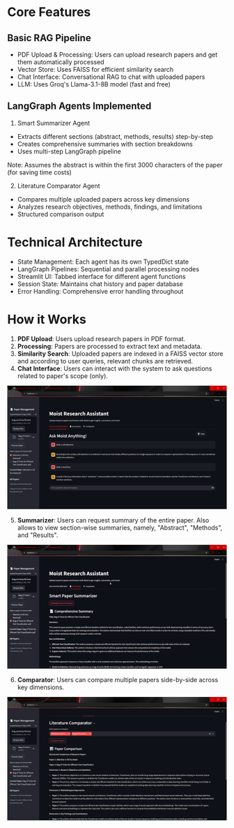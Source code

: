 # Core Features

## Basic RAG Pipeline

* PDF Upload & Processing: Users can upload research papers and get them automatically processed
* Vector Store: Uses FAISS for efficient similarity search
* Chat Interface: Conversational RAG to chat with uploaded papers
* LLM: Uses Groq's Llama-3.1-8B model (fast and free)

## LangGraph Agents Implemented

1. Smart Summarizer Agent

* Extracts different sections (abstract, methods, results) step-by-step
* Creates comprehensive summaries with section breakdowns
* Uses multi-step LangGraph pipeline

Note: Assumes the abstract is within the first 3000 characters of the paper (for saving time costs)

2. Literature Comparator Agent

* Compares multiple uploaded papers across key dimensions
* Analyzes research objectives, methods, findings, and limitations
* Structured comparison output

# Technical Architecture

* State Management: Each agent has its own TypedDict state
* LangGraph Pipelines: Sequential and parallel processing nodes
* Streamlit UI: Tabbed interface for different agent functions
* Session State: Maintains chat history and paper database
* Error Handling: Comprehensive error handling throughout

# How it Works

1. **PDF Upload**: Users upload research papers in PDF format.
2. **Processing**: Papers are processed to extract text and metadata.
3. **Similarity Search**: Uploaded papers are indexed in a FAISS vector store and according to user queries, relevant chunks are retrieved.
4. **Chat Interface**: Users can interact with the system to ask questions related to paper's scope (only).

![image](images/image1.png)

5. **Summarizer**: Users can request summary of the entire paper. Also allows to view section-wise summaries, namely, "Abstract", "Methods", and "Results".

![image](images/image2.png)

6. **Comparator**: Users can compare multiple papers side-by-side across key dimensions.

![image](images/image3.png)
